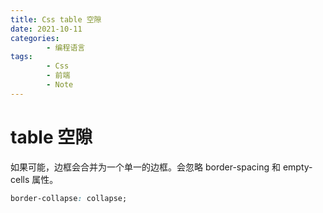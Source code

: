 ```yaml
---
title: Css table 空隙
date: 2021-10-11
categories:
        - 编程语言
tags:
        - Css
        - 前端
        - Note
---
```


# table 空隙

如果可能，边框会合并为一个单一的边框。会忽略 border-spacing 和 empty-cells 属性。

```css
border-collapse: collapse;
```
